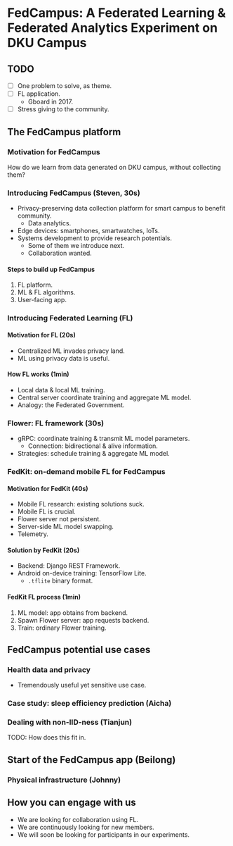 # FedCampus: A Federated Learning & Federated Analytics Experiment on DKU Campus

## TODO

- [ ] One problem to solve, as theme.
- [ ] FL application.
    - Gboard in 2017.
- [ ] Stress giving to the community.

## The FedCampus platform

### Motivation for FedCampus

How do we learn from data generated on DKU campus, without collecting them?

### Introducing FedCampus (Steven, 30s)

- Privacy-preserving data collection platform for smart campus to benefit community.
    - Data analytics.
- Edge devices: smartphones, smartwatches, IoTs.
- Systems development to provide research potentials.
    - Some of them we introduce next.
    - Collaboration wanted.

#### Steps to build up FedCampus

1. FL platform.
1. ML & FL algorithms.
1. User-facing app.

### Introducing Federated Learning (FL)

#### Motivation for FL (20s)

- Centralized ML invades privacy land.
- ML using privacy data is useful.

#### How FL works (1min)

- Local data & local ML training.
- Central server coordinate training and aggregate ML model.
- Analogy: the Federated Government.

### Flower: FL framework (30s)

- gRPC: coordinate training & transmit ML model parameters.
    - Connection: bidirectional & alive information.
- Strategies: schedule training & aggregate ML model.

### FedKit: on-demand mobile FL for FedCampus

#### Motivation for FedKit (40s)

- Mobile FL research: existing solutions suck.
- Mobile FL is crucial.
- Flower server not persistent.
- Server-side ML model swapping.
- Telemetry.

#### Solution by FedKit (20s)

- Backend: Django REST Framework.
- Android on-device training: TensorFlow Lite.
    - `.tflite` binary format.

#### FedKit FL process (1min)

1. ML model: app obtains from backend.
1. Spawn Flower server: app requests backend.
1. Train: ordinary Flower training.

## FedCampus potential use cases

### Health data and privacy

- Tremendously useful yet sensitive use case.

### Case study: sleep efficiency prediction (Aicha)

### Dealing with non-IID-ness (Tianjun)

TODO: How does this fit in.

## Start of the FedCampus app (Beilong)

### Physical infrastructure (Johnny)

## How you can engage with us

- We are looking for collaboration using FL.
- We are continuously looking for new members.
- We will soon be looking for participants in our experiments.
